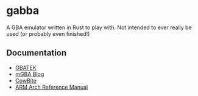 # gabba
A GBA emulator written in Rust to play with. Not intended to ever really be used (or probably even finished!)

## Documentation
* [GBATEK](http://problemkaputt.de/gbatek.htm)
* [mGBA Blog](https://mgba.io/)
* [CowBite](https://www.cs.rit.edu/~tjh8300/CowBite/CowBiteSpec.htm)
* [ARM Arch Reference Manual](https://www.scss.tcd.ie/~waldroj/3d1/arm_arm.pdf)